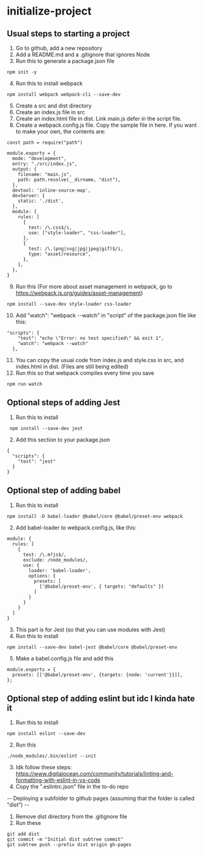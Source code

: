 # initialize-project

## Usual steps to starting a project

1. Go to github, add a new repository
2. Add a README.md and a .gitignore that ignores Node
3. Run this to generate a package.json file

```
npm init -y
```

4. Run this to install webpack

```
npm install webpack webpack-cli --save-dev
```

5. Create a src and dist directory
6. Create an index.js file in src
7. Create an index.html file in dist. Link main.js defer in the script file.
8. Create a webpack.config.js file. Copy the sample file in here. If you want to make your own, the contents are:

```
const path = require("path")

module.exports = {
  mode: "development",
  entry: "./src/index.js",
  output: {
    filename: "main.js",
    path: path.resolve(__dirname, "dist"),
  },
  devtool: 'inline-source-map',
  devServer: {
    static: './dist',
  },
  module: {
    rules: [
      {
        test: /\.css$/i,
        use: ["style-loader", "css-loader"],
      },
      {
        test: /\.(png|svg|jpg|jpeg|gif)$/i,
        type: "asset/resource",
      },
    ],
  },
}
```

9. Run this (For more about asset management in webpack, go to https://webpack.js.org/guides/asset-management)

```
npm install --save-dev style-loader css-loader
```

10. Add "watch": "webpack --watch" in "script" of the package.json file like this:

```
"scripts": {
    "test": "echo \"Error: no test specified\" && exit 1",
    "watch": "webpack --watch"
  },
```

11. You can copy the usual code from index.js and style.css in src, and index.html in dist. (Files are still being edited)
12. Run this so that webpack compiles every time you save

```
npm run watch
```

## Optional steps of adding Jest

1. Run this to install

```
 npm install --save-dev jest
```

2. Add this section to your package.json

```
{
  "scripts": {
    "test": "jest"
  }
}
```

## Optional step of adding babel

1. Run this to install

```
npm install -D babel-loader @babel/core @babel/preset-env webpack
```

2. Add babel-loader to webpack.config.js, like this:

```
module: {
  rules: [
    {
      test: /\.m?js$/,
      exclude: /node_modules/,
      use: {
        loader: 'babel-loader',
        options: {
          presets: [
            ['@babel/preset-env', { targets: "defaults" }]
          ]
        }
      }
    }
  ]
}
```

3. This part is for Jest (so that you can use modules with Jest)
4. Run this to install

```
npm install --save-dev babel-jest @babel/core @babel/preset-env
```

5. Make a babel.config.js file and add this

```
module.exports = {
  presets: [['@babel/preset-env', {targets: {node: 'current'}}]],
};
```

## Optional step of adding eslint but idc I kinda hate it

1. Run this to install

```
npm install eslint --save-dev
```

2. Run this

```
./node_modules/.bin/eslint --init
```

3. Idk follow these steps: https://www.digitalocean.com/community/tutorials/linting-and-formatting-with-eslint-in-vs-code
4. Copy the ".eslintrc.json" file in the to-do repo

-- Deploying a subfolder to github pages (assuming that the folder is called "dist") --

1. Remove dist directory from the .gitignore file
2. Run these

```
git add dist
git commit -m "Initial dist subtree commit"
git subtree push --prefix dist origin gh-pages
```
